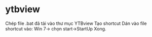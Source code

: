 # ytbview
Chép file .bat đã tải vào thư mục YTBview
Tạo shortcut
Dán vào file shortcut vào:
Win 7-> chọn start->StartUp
Xong.
